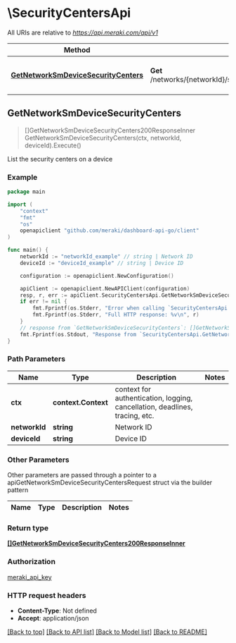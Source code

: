 # \SecurityCentersApi

All URIs are relative to *https://api.meraki.com/api/v1*

Method | HTTP request | Description
------------- | ------------- | -------------
[**GetNetworkSmDeviceSecurityCenters**](SecurityCentersApi.md#GetNetworkSmDeviceSecurityCenters) | **Get** /networks/{networkId}/sm/devices/{deviceId}/securityCenters | List the security centers on a device



## GetNetworkSmDeviceSecurityCenters

> []GetNetworkSmDeviceSecurityCenters200ResponseInner GetNetworkSmDeviceSecurityCenters(ctx, networkId, deviceId).Execute()

List the security centers on a device



### Example

```go
package main

import (
    "context"
    "fmt"
    "os"
    openapiclient "github.com/meraki/dashboard-api-go/client"
)

func main() {
    networkId := "networkId_example" // string | Network ID
    deviceId := "deviceId_example" // string | Device ID

    configuration := openapiclient.NewConfiguration()

    apiClient := openapiclient.NewAPIClient(configuration)
    resp, r, err := apiClient.SecurityCentersApi.GetNetworkSmDeviceSecurityCenters(context.Background(), networkId, deviceId).Execute()
    if err != nil {
        fmt.Fprintf(os.Stderr, "Error when calling `SecurityCentersApi.GetNetworkSmDeviceSecurityCenters``: %v\n", err)
        fmt.Fprintf(os.Stderr, "Full HTTP response: %v\n", r)
    }
    // response from `GetNetworkSmDeviceSecurityCenters`: []GetNetworkSmDeviceSecurityCenters200ResponseInner
    fmt.Fprintf(os.Stdout, "Response from `SecurityCentersApi.GetNetworkSmDeviceSecurityCenters`: %v\n", resp)
}
```

### Path Parameters


Name | Type | Description  | Notes
------------- | ------------- | ------------- | -------------
**ctx** | **context.Context** | context for authentication, logging, cancellation, deadlines, tracing, etc.
**networkId** | **string** | Network ID | 
**deviceId** | **string** | Device ID | 

### Other Parameters

Other parameters are passed through a pointer to a apiGetNetworkSmDeviceSecurityCentersRequest struct via the builder pattern


Name | Type | Description  | Notes
------------- | ------------- | ------------- | -------------



### Return type

[**[]GetNetworkSmDeviceSecurityCenters200ResponseInner**](GetNetworkSmDeviceSecurityCenters200ResponseInner.md)

### Authorization

[meraki_api_key](../README.md#meraki_api_key)

### HTTP request headers

- **Content-Type**: Not defined
- **Accept**: application/json

[[Back to top]](#) [[Back to API list]](../README.md#documentation-for-api-endpoints)
[[Back to Model list]](../README.md#documentation-for-models)
[[Back to README]](../README.md)

